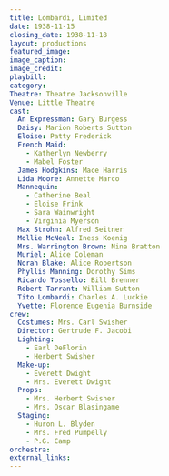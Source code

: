 ```yaml
---
title: Lombardi, Limited
date: 1938-11-15
closing_date: 1938-11-18
layout: productions
featured_image: 
image_caption:
image_credit:
playbill: 
category: 
Theatre: Theatre Jacksonville
Venue: Little Theatre
cast:
  An Expressman: Gary Burgess
  Daisy: Marion Roberts Sutton
  Eloise: Patty Frederick
  French Maid: 
    - Katherlyn Newberry
    - Mabel Foster
  James Hodgkins: Mace Harris
  Lida Moore: Annette Marco
  Mannequin: 
    - Catherine Beal
    - Eloise Frink
    - Sara Wainwright
    - Virginia Myerson
  Max Strohn: Alfred Seitner
  Mollie McNeal: Iness Koenig
  Mrs. Warrington Brown: Nina Bratton
  Muriel: Alice Coleman
  Norah Blake: Alice Robertson
  Phyllis Manning: Dorothy Sims
  Ricardo Tossello: Bill Brenner
  Robert Tarrant: William Sutton
  Tito Lombardi: Charles A. Luckie
  Yvette: Florence Eugenia Burnside
crew:
  Costumes: Mrs. Carl Swisher
  Director: Gertrude F. Jacobi
  Lighting: 
    - Earl DeFlorin
    - Herbert Swisher
  Make-up: 
    - Everett Dwight
    - Mrs. Everett Dwight
  Props: 
    - Mrs. Herbert Swisher
    - Mrs. Oscar Blasingame
  Staging: 
    - Huron L. Blyden
    - Mrs. Fred Pumpelly
    - P.G. Camp
orchestra:
external_links:
---
```


